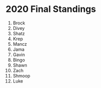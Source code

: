 # 2020 Final Standings
1. Brock
2. Divey
3. Shatz
4. Krep
5. Mancz
6. Jama
7. Gavin
8. Bingo
9. Shawn
10. Zach
11. Shmoop
12. Luke
